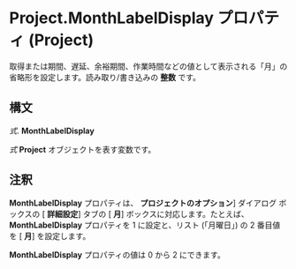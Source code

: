 
# Project.MonthLabelDisplay プロパティ (Project)

取得または期間、遅延、余裕期間、作業時間などの値として表示される「月」の省略形を設定します。読み取り/書き込みの **整数** です。


## 構文

 _式_. **MonthLabelDisplay**

 _式_ **Project** オブジェクトを表す変数です。


## 注釈

 **MonthLabelDisplay** プロパティは、 **プロジェクトのオプション**] ダイアログ ボックスの [ **詳細設定**] タブの [ **月**] ボックスに対応します。たとえば、  **MonthLabelDisplay** プロパティを 1 に設定と、リスト (「月曜日」) の 2 番目値を [ **月**] を設定します。

 **MonthLabelDisplay** プロパティの値は 0 から 2 にできます。

